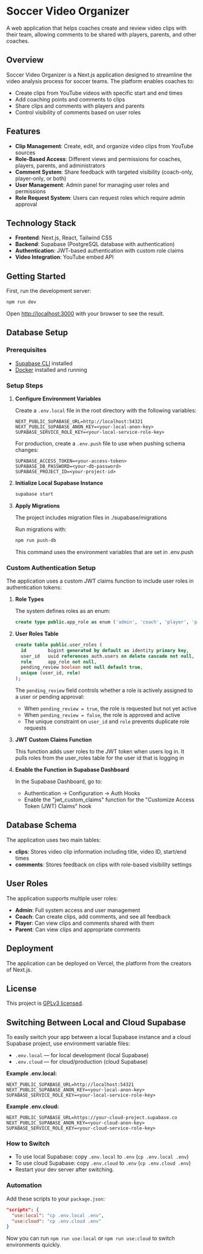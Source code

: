 # Soccer Video Organizer

A web application that helps coaches create and review video clips with their team, allowing comments to be shared with players, parents, and other coaches.

## Overview

Soccer Video Organizer is a Next.js application designed to streamline the video analysis process for soccer teams. The platform enables coaches to:

- Create clips from YouTube videos with specific start and end times
- Add coaching points and comments to clips
- Share clips and comments with players and parents
- Control visibility of comments based on user roles

## Features

- **Clip Management**: Create, edit, and organize video clips from YouTube sources
- **Role-Based Access**: Different views and permissions for coaches, players, parents, and administrators
- **Comment System**: Share feedback with targeted visibility (coach-only, player-only, or both)
- **User Management**: Admin panel for managing user roles and permissions
- **Role Request System**: Users can request roles which require admin approval

## Technology Stack

- **Frontend**: Next.js, React, Tailwind CSS
- **Backend**: Supabase (PostgreSQL database with authentication)
- **Authentication**: JWT-based authentication with custom role claims
- **Video Integration**: YouTube embed API

## Getting Started

First, run the development server:

```bash
npm run dev
```

Open [http://localhost:3000](http://localhost:3000) with your browser to see the result.

## Database Setup

### Prerequisites
- [Supabase CLI](https://supabase.com/docs/guides/cli) installed
- [Docker](https://www.docker.com/get-started/) installed and running

### Setup Steps

1. **Configure Environment Variables**

   Create a `.env.local` file in the root directory with the following variables:
   ```
   NEXT_PUBLIC_SUPABASE_URL=http://localhost:54321
   NEXT_PUBLIC_SUPABASE_ANON_KEY=<your-local-anon-key>
   SUPABASE_SERVICE_ROLE_KEY=<your-local-service-role-key>
   ```

   For production, create a `.env.push` file to use when pushing schema changes:
   ```
   SUPABASE_ACCESS_TOKEN=<your-access-token>
   SUPABASE_DB_PASSWORD=<your-db-password>
   SUPABASE_PROJECT_ID=<your-project-id>
   ```

2. **Initialize Local Supabase Instance**

   ```bash
   supabase start
   ```

3. **Apply Migrations**

   The project includes migration files in ./supabase/migrations

   Run migrations with:
   ```bash
   npm run push-db
   ```

   This command uses the environment variables that are set in .env.push

### Custom Authentication Setup

The application uses a custom JWT claims function to include user roles in authentication tokens:

1. **Role Types**

   The system defines roles as an enum:
   ```sql
   create type public.app_role as enum ('admin', 'coach', 'player', 'parent');
   ```

2. **User Roles Table**

   ```sql
   create table public.user_roles (
     id        bigint generated by default as identity primary key,
     user_id   uuid references auth.users on delete cascade not null,
     role      app_role not null,
     pending_review boolean not null default true,
     unique (user_id, role)
   );
   ```

   The `pending_review` field controls whether a role is actively assigned to a user or pending approval:
   - When `pending_review = true`, the role is requested but not yet active
   - When `pending_review = false`, the role is approved and active
   - The unique constraint on `user_id` and `role` prevents duplicate role requests

3. **JWT Custom Claims Function**

   This function adds user roles to the JWT token when users log in.  It pulls roles from the user_roles table for the user id that is logging in


4. **Enable the Function in Supabase Dashboard**

   In the Supabase Dashboard, go to:
   - Authentication → Configuration → Auth Hooks
   - Enable the "jwt_custom_claims" function for the "Customize Access Token (JWT) Claims" hook

## Database Schema

The application uses two main tables:
- **clips**: Stores video clip information including title, video ID, start/end times
- **comments**: Stores feedback on clips with role-based visibility settings

## User Roles

The application supports multiple user roles:
- **Admin**: Full system access and user management
- **Coach**: Can create clips, add comments, and see all feedback
- **Player**: Can view clips and comments shared with them
- **Parent**: Can view clips and appropriate comments

## Deployment

The application can be deployed on Vercel, the platform from the creators of Next.js.

## License

This project is [GPLv3 licensed](LICENSE).

## Switching Between Local and Cloud Supabase

To easily switch your app between a local Supabase instance and a cloud Supabase project, use environment variable files:

- `.env.local` — for local development (local Supabase)
- `.env.cloud` — for cloud/production (cloud Supabase)

**Example .env.local:**
```
NEXT_PUBLIC_SUPABASE_URL=http://localhost:54321
NEXT_PUBLIC_SUPABASE_ANON_KEY=<your-local-anon-key>
SUPABASE_SERVICE_ROLE_KEY=<your-local-service-role-key>
```

**Example .env.cloud:**
```
NEXT_PUBLIC_SUPABASE_URL=https://your-cloud-project.supabase.co
NEXT_PUBLIC_SUPABASE_ANON_KEY=<your-cloud-anon-key>
SUPABASE_SERVICE_ROLE_KEY=<your-cloud-service-role-key>
```

### How to Switch

- To use local Supabase: copy `.env.local` to `.env` (`cp .env.local .env`)
- To use cloud Supabase: copy `.env.cloud` to `.env` (`cp .env.cloud .env`)
- Restart your dev server after switching.

### Automation

Add these scripts to your `package.json`:
```json
"scripts": {
  "use:local": "cp .env.local .env",
  "use:cloud": "cp .env.cloud .env"
}
```

Now you can run `npm run use:local` or `npm run use:cloud` to switch environments quickly.
